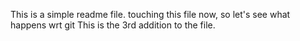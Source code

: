 This is a simple readme file. 
touching this file now, so let's see what happens wrt git
This is the 3rd addition to the file. 